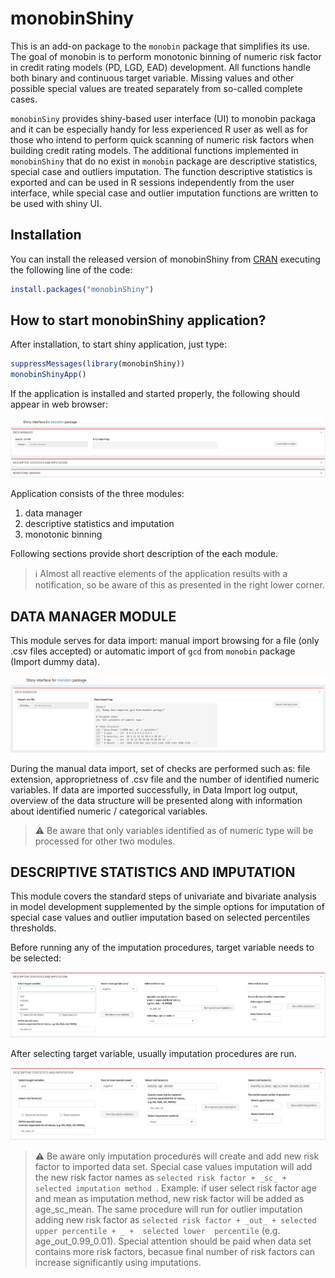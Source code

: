 # monobinShiny
This is an add-on package to the ```monobin``` package that simplifies its use. The goal of monobin is to perform monotonic binning of numeric risk factor in credit 
rating models (PD, LGD, EAD) development. All functions handle both binary and continuous target variable. Missing values and other possible special values are treated 
separately from so-called complete cases.

```monobinSiny``` provides shiny-based user interface (UI) to monobin packaga and it can be especially handy for less experienced R user as well as for those who intend to 
perform quick scanning of numeric risk factors when building credit rating models. The additional functions implemented in ```monobinShiny``` that do no exist in ```monobin``` 
package are descriptive statistics, special case and outliers imputation. The function descriptive statistics is exported and can be used in R sessions independently from the 
user interface, while special case and outlier imputation functions are written to be used with shiny UI.


## Installation

You can install the released version of monobinShiny from [CRAN](https://CRAN.R-project.org) executing the following line of the code:

``` r
install.packages("monobinShiny")
```

## How to start monobinShiny application?

After installation, to start shiny application, just type:

``` r
suppressMessages(library(monobinShiny))
monobinShinyApp()
```
If the application is installed and started properly, the following should appear in web browser:

![plot](./pics/pic00.png)

Application consists of the three modules:
1. data manager
2. descriptive statistics and imputation
3. monotonic binning

Following sections provide short description of the each module.
> :information_source: Almost all reactive elements of the application results with a notification, so be aware of this as presented in the right lower corner.

## DATA MANAGER MODULE
This module serves for data import: manual import browsing for a file (only .csv files accepted) or automatic import of ```gcd``` from ```monobin``` package (Import dummy 
data).

![plot](./pics/pic01.png)

During the manual data import, set of checks are performed such as: file extension, approprietness of .csv file and the number of identified numeric variables. 
If data are imported successfully, in Data Import log output, overview of the data structure will be presented along with information about identified numeric / categorical 
variables.


> :warning: Be aware that only variables identified as of numeric type will be processed for other two modules. 

## DESCRIPTIVE STATISTICS AND IMPUTATION
This module covers the standard steps of univariate and bivariate analysis in model development supplemented by the simple options for imputation of special case values and 
outlier imputation based on selected percentiles thresholds.

Before running any of the imputation procedures, target variable needs to be selected:

![plot](./pics/pic02.png)

After selecting target variable, usually imputation procedures are run. 

![plot](./pics/pic03.png)

> :warning: Be aware only imputation procedures will create and add new risk factor to imported data set. Special case values imputation will add the new risk factor names 
            as ```selected risk factor + _sc_ + selected imputation method ```. Example: if user select risk factor age and mean as imputation method, new risk factor will be 
            added as age_sc_mean.
            The same procedure will run for outlier imputation adding new risk factor as  ```selected risk factor + _out_ + selected upper percentile + _ +  selected lower 
            percentile``` (e.g. age_out_0.99_0.01).
            Special attention should be paid when data set contains more risk factors, becasue final number of risk factors can increase significantly using imputations.
            

